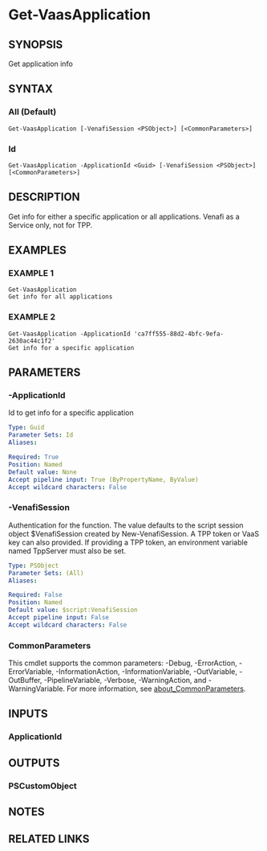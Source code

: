 # Get-VaasApplication

## SYNOPSIS
Get application info

## SYNTAX

### All (Default)
```
Get-VaasApplication [-VenafiSession <PSObject>] [<CommonParameters>]
```

### Id
```
Get-VaasApplication -ApplicationId <Guid> [-VenafiSession <PSObject>] [<CommonParameters>]
```

## DESCRIPTION
Get info for either a specific application or all applications. 
Venafi as a Service only, not for TPP.

## EXAMPLES

### EXAMPLE 1
```
Get-VaasApplication
Get info for all applications
```

### EXAMPLE 2
```
Get-VaasApplication -ApplicationId 'ca7ff555-88d2-4bfc-9efa-2630ac44c1f2'
Get info for a specific application
```

## PARAMETERS

### -ApplicationId
Id to get info for a specific application

```yaml
Type: Guid
Parameter Sets: Id
Aliases:

Required: True
Position: Named
Default value: None
Accept pipeline input: True (ByPropertyName, ByValue)
Accept wildcard characters: False
```

### -VenafiSession
Authentication for the function.
The value defaults to the script session object $VenafiSession created by New-VenafiSession.
A TPP token or VaaS key can also provided.
If providing a TPP token, an environment variable named TppServer must also be set.

```yaml
Type: PSObject
Parameter Sets: (All)
Aliases:

Required: False
Position: Named
Default value: $script:VenafiSession
Accept pipeline input: False
Accept wildcard characters: False
```

### CommonParameters
This cmdlet supports the common parameters: -Debug, -ErrorAction, -ErrorVariable, -InformationAction, -InformationVariable, -OutVariable, -OutBuffer, -PipelineVariable, -Verbose, -WarningAction, and -WarningVariable. For more information, see [about_CommonParameters](http://go.microsoft.com/fwlink/?LinkID=113216).

## INPUTS

### ApplicationId
## OUTPUTS

### PSCustomObject
## NOTES

## RELATED LINKS
